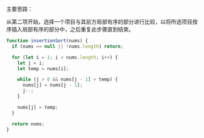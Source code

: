 主要思路：

从第二项开始，选择一个项目与其前方局部有序的部分进行比较，以将所选项目按序插入局部有序的部分中，之后重复此步骤直到结束。

```javascript
function insertionSort(nums) {
  if (nums == null || !nums.length) return;

  for (let i = 1; i < nums.length; i++) {
    let j = i;
    let temp = nums[i];

    while (j > 0 && nums[j - 1] > temp) {
      nums[j] = nums[j - 1];
      j--;
    }

    nums[j] = temp;
  }

  return nums;
}
```
